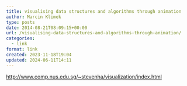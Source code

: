 ```yaml
---
title: visualising data structures and algorithms through animation
author: Marcin Klimek
type: posts
date: 2014-08-21T08:09:15+00:00
url: /visualising-data-structures-and-algorithms-through-animation/
categories:
  - link
format: link
created: 2023-11-18T19:04
updated: 2024-06-11T14:11
---
```

<div>
  <a href="http://www.comp.nus.edu.sg/~stevenha/visualization/index.html">http://www.comp.nus.edu.sg/~stevenha/visualization/index.html</a>
</div>
